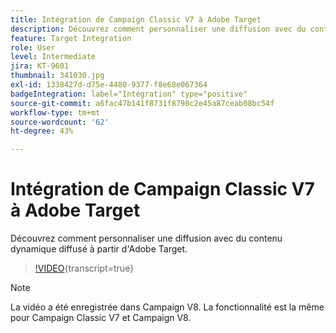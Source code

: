 ```yaml
---
title: Intégration de Campaign Classic V7 à Adobe Target
description: Découvrez comment personnaliser une diffusion avec du contenu dynamique diffusé à partir d'Adobe Target.
feature: Target Integration
role: User
level: Intermediate
jira: KT-9601
thumbnail: 341030.jpg
exl-id: 1338427d-d75e-4480-9377-f8e68e067364
badgeIntegration: label="Intégration" type="positive"
source-git-commit: a6fac47b141f8731f8798c2e45a87ceab08bc54f
workflow-type: tm+mt
source-wordcount: '62'
ht-degree: 43%

---
```


# Intégration de Campaign Classic V7 à Adobe Target

Découvrez comment personnaliser une diffusion avec du contenu dynamique diffusé à partir d&#39;Adobe Target.

>[!VIDEO](https://video.tv.adobe.com/v/341030?quality=12&learn=on){transcript=true}

>[!NOTE]
> La vidéo a été enregistrée dans Campaign V8. La fonctionnalité est la même pour Campaign Classic V7 et Campaign V8.
